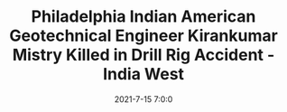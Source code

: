 ---
"title": "Philadelphia Indian American Geotechnical Engineer Kirankumar Mistry Killed in Drill Rig Accident - India West"
"date": "2021-7-15 7:0:0"
"feed_name": "GOOGLENEWS"
"feed_website": "https://news.google.com/search?q=drilling%2Bincident&hl=en-US&gl=US&ceid=US:en"
"feed_rss": "https://news.google.com/rss/search?q=drilling%2Bincident&hl=en-US&gl=US&ceid=US:en"
"link": "https://www.indiawest.com/news/global_indian/philadelphia-indian-american-geotechnical-engineer-kirankumar-mistry-killed-in-drill-rig-accident/article_1163cc0c-e508-11eb-8f37-23edf095a5f1.html"
"file": "_posts/2021-1-1-5100727101560c45027299c92f40d4caa305bd12.md"
"accident": "1"
"drilling": "1"
---